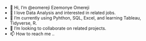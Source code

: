 - 👋 Hi, I’m @eomereji Ezemonye Omereji
- 👀 I love Data Analysis and interested in related jobs.
- 🌱 I’m currently using Pyhthon, SQL, Excel, and learning Tableau, Tidyverse, R. 
- 💞️ I’m looking to collaborate on related projects.
- 📫 How to reach me ..

<!---
eomereji/eomereji is a ✨ special ✨ repository because its `README.md` (this file) appears on your GitHub profile.
You can click the Preview link to take a look at your changes.
--->
